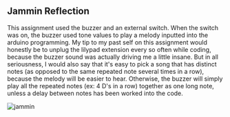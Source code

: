 ## Jammin Reflection

This assignment used the buzzer and an external switch. When the switch was on, the buzzer used tone values to play a melody inputted into the arduino programming. My tip to my past self on this assignment would honestly be to unplug the lilypad extension every so often while coding, because the buzzer sound was actually driving me a little insane. But in all seriousness, I would also say that it's easy to pick a song that has distinct notes (as opposed to the same repeated note several times in a row), because the melody will be easier to hear. Otherwise, the buzzer will simply play all the repeated notes (ex: 4 D's in a row) together as one long note, unless a delay between notes has been worked into the code. 

![jammin](https://delilahdelgado.github.io/assets/img/jammin.png)
